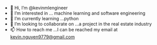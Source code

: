 - 👋 Hi, I’m @kevinmlengineer
- 👀 I’m interested in ...  machine learning and software engineering
- 🌱 I’m currently learning ...python
- 💞️ I’m looking to collaborate on ...a project in the real estate industry
- 📫 How to reach me ...I can be reached my email at kevin.nguyen9779@gmail.com

<!---
kevinmlengineer/kevinmlengineer is a ✨ special ✨ repository because its `README.md` (this file) appears on your GitHub profile.
You can click the Preview link to take a look at your changes.
--->
